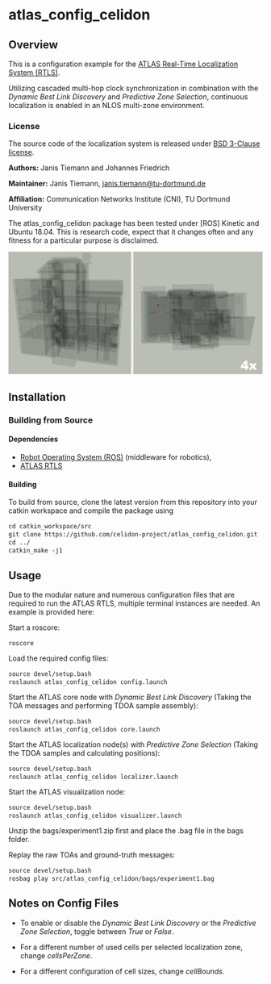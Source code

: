 # atlas_config_celidon

## Overview

This is a configuration example for the [ATLAS Real-Time Localization System (RTLS)](https://github.com/tudo-cni-atlas/atlas_rtls/). 


Utilizing cascaded multi-hop clock synchronization in combination with the *Dynamic Best Link Discovery* and *Predictive Zone Selection*, continuous localization is enabled in an NLOS multi-zone environment. 

### License 

The source code of the localization system is released under [BSD 3-Clause license](LICENSE).

**Authors:** Janis Tiemann and Johannes Friedrich

**Maintainer:** Janis Tiemann, janis.tiemann@tu-dortmund.de

**Affiliation:** Communication Networks Institute (CNI), TU Dortmund University

The atlas_config_celidon package has been tested under [ROS] Kinetic and Ubuntu 18.04. This is research code, expect that it changes often and any fitness for a particular purpose is disclaimed.

<img src="apng/example.apng">

## Installation

### Building from Source

#### Dependencies

- [Robot Operating System (ROS)](http://wiki.ros.org) (middleware for robotics),
- [ATLAS RTLS](https://github.com/tudo-cni-atlas/atlas_rtls/)


#### Building

To build from source, clone the latest version from this repository into your catkin workspace and compile the package using

	cd catkin_workspace/src
	git clone https://github.com/celidon-project/atlas_config_celidon.git
	cd ../
	catkin_make -j1

## Usage

Due to the modular nature and numerous configuration files that are required to run the ATLAS RTLS, multiple terminal instances are needed. An example is provided here:

Start a roscore:

	roscore

Load the required config files:

	source devel/setup.bash
	roslaunch atlas_config_celidon config.launch


Start the ATLAS core node with *Dynamic Best Link Discovery* (Taking the TOA messages and performing TDOA sample assembly):

	source devel/setup.bash
	roslaunch atlas_config_celidon core.launch

Start the ATLAS localization node(s) with *Predictive Zone Selection* (Taking the TDOA samples and calculating positions):

	source devel/setup.bash
	roslaunch atlas_config_celidon localizer.launch

Start the ATLAS visualization node:

	source devel/setup.bash
	roslaunch atlas_config_celidon visualizer.launch

Unzip the bags/experiment1.zip first and place the .bag file in the bags folder.

Replay the raw TOAs and ground-truth messages:

	source devel/setup.bash
	rosbag play src/atlas_config_celidon/bags/experiment1.bag

## Notes on Config Files

- To enable or disable the *Dynamic Best Link Discovery* or the *Predictive Zone Selection*, toggle between *True* or *False*.

- For a different number of used cells per selected localization zone, change *cellsPerZone*.

- For a different configuration of cell sizes, change *cellBounds*.

